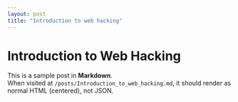 ```yaml
---
layout: post
title: "Introduction to web hacking"
---
```


# Introduction to Web Hacking

This is a sample post in **Markdown**.  
When visited at `/posts/Introduction_to_web_hacking.md`, it should render as normal HTML (centered), not JSON.
